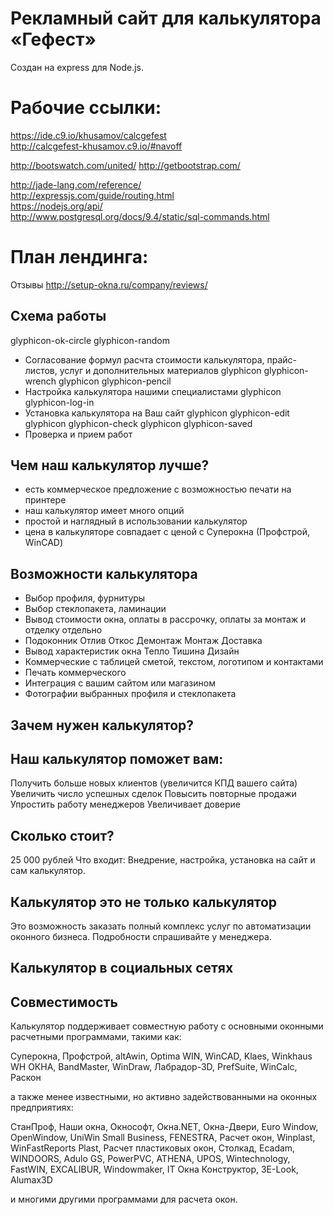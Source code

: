 Рекламный сайт для калькулятора «Гефест»
========================================

Создан на express для Node.js.

Рабочие ссылки:
===============

https://ide.c9.io/khusamov/calcgefest  
http://calcgefest-khusamov.c9.io/#navoff  

http://bootswatch.com/united/
http://getbootstrap.com/

http://jade-lang.com/reference/  
http://expressjs.com/guide/routing.html  
https://nodejs.org/api/  
http://www.postgresql.org/docs/9.4/static/sql-commands.html

План лендинга:
===============

Отзывы http://setup-okna.ru/company/reviews/

## Схема работы
glyphicon-ok-circle
glyphicon-random
- Согласование формул расчта стоимости калькулятора, прайс-листов, услуг и дополнительных материалов
glyphicon glyphicon-wrench
glyphicon glyphicon-pencil
- Настройка калькулятора нашими специалистами
glyphicon glyphicon-log-in
- Установка калькулятора на Ваш сайт
glyphicon glyphicon-edit
glyphicon glyphicon-check
glyphicon glyphicon-saved
- Проверка и прием работ

## Чем наш калькулятор лучше?
- есть коммерческое предложение с возможностью печати на принтере
- наш калькулятор имеет много опций
- простой и наглядный в использовании калькулятор
- цена в калькуляторе совпадает с ценой с Суперокна (Профстрой, WinCAD)
 
## Возможности калькулятора
- Выбор профиля, фурнитуры
- Выбор стеклопакета, ламинации
- Вывод стоимости окна, оплаты в рассрочку, оплаты за монтаж и отделку отдельно
- Подоконник Отлив Откос Демонтаж Монтаж Доставка
- Вывод характеристик окна Тепло Тишина Дизайн
- Коммерческие с таблицей сметой, текстом, логотипом и контактами
- Печать коммерческого 
- Интеграция с вашим сайтом или магазином
- Фотографии выбранных профиля и стеклопакета

## Зачем нужен калькулятор?
## Наш калькулятор поможет вам:
Получить больше новых клиентов (увеличится КПД вашего сайта)
Увеличить число успешных сделок
Повысить повторные продажи
Упростить работу менеджеров
Увеличивает доверие

## Сколько стоит?
25 000 рублей
Что входит: Внедрение, настройка, установка на сайт и сам калькулятор.

## Калькулятор это не только калькулятор
Это возможность заказать полный комплекс услуг по автоматизации оконного бизнеса.
Подробности спрашивайте у менеджера.


## Калькулятор в социальных сетях



## Совместимость
Калькулятор поддерживает совместную работу с основными оконными расчетными 
программами, такими как:

Суперокна, Профстрой, altAwin, Optima WIN, WinCAD, Klaes, Winkhaus WH ОКНА, BandMaster, 
WinDraw, Лабрадор-3D, PrefSuite, WinCalc, Раскон

а также менее известными, но активно задействованными на оконных предприятиях:

СтанПроф, Наши окна, Окнософт, Окна.NET, Окна-Двери, Euro Window, OpenWindow, 
UniWin Small Business, FENESTRA, Расчет окон, Winplast, WinFastReports Plast, 
Расчет пластиковых окон, Столкад, Ecadam, WINDOORS, Adulo GS, PowerPVC, ATHENA, 
UPOS, Wintechnology, FastWIN, EXCALIBUR, Windowmaker, IT Окна Конструктор, 
3E-Look, Alumax3D

и многими другими программами для расчета окон.
